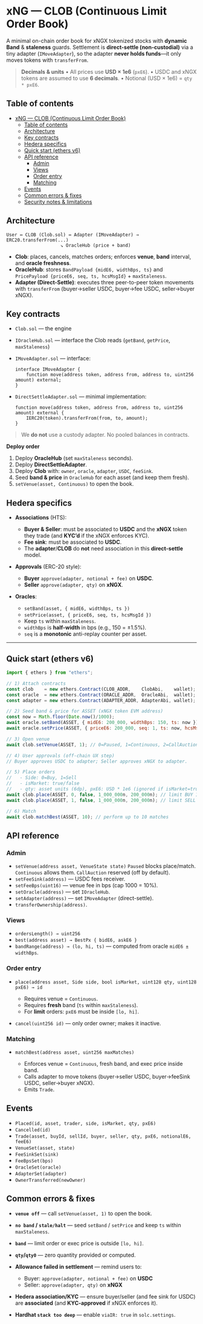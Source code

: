 # xNG — CLOB (Continuous Limit Order Book)

A minimal on-chain order book for xNGX tokenized stocks with **dynamic Band** & **staleness** guards.
Settlement is **direct-settle (non-custodial)** via a tiny adapter (`IMoveAdapter`), so the adapter **never holds funds**—it only moves tokens with `transferFrom`.

> **Decimals & units**
> • All prices use **USD × 1e6** (`pxE6`).
> • USDC and xNGX tokens are assumed to use **6 decimals**.
> • Notional (USD × 1e6) = `qty * pxE6`.


## Table of contents

- [xNG — CLOB (Continuous Limit Order Book)](#xng--clob-continuous-limit-order-book)
  - [Table of contents](#table-of-contents)
  - [Architecture](#architecture)
  - [Key contracts](#key-contracts)
  - [Hedera specifics](#hedera-specifics)
  - [Quick start (ethers v6)](#quick-start-ethers-v6)
  - [API reference](#api-reference)
    - [Admin](#admin)
    - [Views](#views)
    - [Order entry](#order-entry)
    - [Matching](#matching)
  - [Events](#events)
  - [Common errors \& fixes](#common-errors--fixes)
  - [Security notes \& limitations](#security-notes--limitations)

## Architecture

```
User ↔ CLOB (Clob.sol) ↔ Adapter (IMoveAdapter) → ERC20.transferFrom(...)
                    ↘ OracleHub (price + band)
```

* **Clob**: places, cancels, matches orders; enforces **venue**, **band** interval, and **oracle freshness**.
* **OracleHub**: stores `BandPayload {midE6, widthBps, ts}` and `PricePayload {priceE6, seq, ts, hcsMsgId}` + `maxStaleness`.
* **Adapter (Direct-Settle)**: executes three peer-to-peer token movements with `transferFrom` (buyer→seller USDC, buyer→fee USDC, seller→buyer xNGX).

## Key contracts

* `Clob.sol` — the engine
* `IOracleHub.sol` — interface the Clob reads (`getBand`, `getPrice`, `maxStaleness`)
* `IMoveAdapter.sol` — interface:

  ```solidity
  interface IMoveAdapter {
      function move(address token, address from, address to, uint256 amount) external;
  }
  ```
* `DirectSettleAdapter.sol` — minimal implementation:

  ```solidity
  function move(address token, address from, address to, uint256 amount) external {
      IERC20(token).transferFrom(from, to, amount);
  }
  ```

> We **do not** use a custody adapter. No pooled balances in contracts.


**Deploy order**

1. Deploy **OracleHub** (set `maxStaleness` seconds).
2. Deploy **DirectSettleAdapter**.
3. Deploy **Clob** with: `owner`, `oracle`, `adapter`, `USDC`, `feeSink`.
4. Seed **band & price** in `OracleHub` for each asset (and keep them fresh).
5. `setVenue(asset, Continuous)` to open the book.


## Hedera specifics

* **Associations** (HTS):

  * **Buyer & Seller**: must be associated to **USDC** and the **xNGX** token they trade (and **KYC’d** if the xNGX enforces KYC).
  * **Fee sink**: must be associated to **USDC**.
  * The **adapter**/**CLOB** do **not** need association in this **direct-settle** model.
* **Approvals** (ERC-20 style):

  * **Buyer** `approve(adapter, notional + fee)` on **USDC**.
  * **Seller** `approve(adapter, qty)` on **xNGX**.
* **Oracles**:

  * `setBand(asset, { midE6, widthBps, ts })`
  * `setPrice(asset, { priceE6, seq, ts, hcsMsgId })`
  * Keep `ts` within `maxStaleness`.
  * `widthBps` is **half-width** in bps (e.g., 150 = ±1.5%).
  * `seq` is a **monotonic** anti-replay counter per asset.

---

## Quick start (ethers v6)

```js
import { ethers } from "ethers";

// 1) Attach contracts
const clob    = new ethers.Contract(CLOB_ADDR,    ClobAbi,    wallet);
const oracle  = new ethers.Contract(ORACLE_ADDR,  OracleAbi,  wallet);
const adapter = new ethers.Contract(ADAPTER_ADDR, AdapterAbi, wallet);

// 2) Seed band & price for ASSET (xNGX token EVM address)
const now = Math.floor(Date.now()/1000);
await oracle.setBand(ASSET, { midE6: 200_000, widthBps: 150, ts: now });       // $0.200000 ±1.5%
await oracle.setPrice(ASSET, { priceE6: 200_000, seq: 1, ts: now, hcsMsgId: "0x"+ "00".repeat(32) });

// 3) Open venue
await clob.setVenue(ASSET, 1); // 0=Paused, 1=Continuous, 2=CallAuction

// 4) User approvals (off-chain UX step)
// Buyer approves USDC to adapter; Seller approves xNGX to adapter.

// 5) Place orders
//   - Side: 0=Buy, 1=Sell
//   - isMarket: true/false
//   - qty: asset units (6dp), pxE6: USD * 1e6 (ignored if isMarket=true)
await clob.place(ASSET, 0, false, 1_000_000n, 200_000n); // limit BUY 1.000000 units @ $0.200000
await clob.place(ASSET, 1, false, 1_000_000n, 200_000n); // limit SELL

// 6) Match
await clob.matchBest(ASSET, 10); // perform up to 10 matches
```

## API reference

### Admin

* `setVenue(address asset, VenueState state)`
  `Paused` blocks place/match. `Continuous` allows them. `CallAuction` reserved (off by default).
* `setFeeSink(address)` — USDC fees receiver.
* `setFeeBps(uint16)` — venue fee in bps (cap 1000 = 10%).
* `setOracle(address)` — set `IOracleHub`.
* `setAdapter(address)` — set `IMoveAdapter` (direct-settle).
* `transferOwnership(address)`.

### Views

* `ordersLength() → uint256`
* `best(address asset) → BestPx { bidE6, askE6 }`
* `bandRange(address) → (lo, hi, ts)` — computed from oracle `midE6 ± widthBps`.

### Order entry

* `place(address asset, Side side, bool isMarket, uint128 qty, uint128 pxE6) → id`

  * Requires venue = `Continuous`.
  * Requires **fresh** band (`ts` within `maxStaleness`).
  * For **limit** orders: `pxE6` must be inside `[lo, hi]`.
* `cancel(uint256 id)` — only order owner; makes it inactive.

### Matching

* `matchBest(address asset, uint256 maxMatches)`

  * Enforces venue = `Continuous`, fresh band, and exec price inside band.
  * Calls adapter to move tokens (buyer→seller USDC, buyer→feeSink USDC, seller→buyer xNGX).
  * Emits `Trade`.


## Events

* `Placed(id, asset, trader, side, isMarket, qty, pxE6)`
* `Cancelled(id)`
* `Trade(asset, buyId, sellId, buyer, seller, qty, pxE6, notionalE6, feeE6)`
* `VenueSet(asset, state)`
* `FeeSinkSet(sink)`
* `FeeBpsSet(bps)`
* `OracleSet(oracle)`
* `AdapterSet(adapter)`
* `OwnerTransferred(newOwner)`


## Common errors & fixes

* **`venue off`** — call `setVenue(asset, 1)` to open the book.
* **`no band` / `stale/halt`** — seed `setBand` / `setPrice` and keep `ts` within `maxStaleness`.
* **`band`** — limit order or exec price is outside `[lo, hi]`.
* **`qty`/`qty0`** — zero quantity provided or computed.
* **Allowance failed in settlement** — remind users to:

  * Buyer: `approve(adapter, notional + fee)` on **USDC**
  * Seller: `approve(adapter, qty)` on **xNGX**
* **Hedera association/KYC** — ensure buyer/seller (and fee sink for USDC) are **associated** (and **KYC-approved** if xNGX enforces it).
* **Hardhat `stack too deep`** — enable `viaIR: true` in `solc.settings`.
